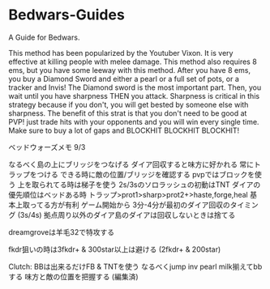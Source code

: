 # Bedwars-Guides
A Guide for Bedwars.

This method has been popularized by the Youtuber Vixon. It is very effective at killing people with melee damage. This method also requires 8 ems, but you have some leeway with this method. After you have 8 ems, you buy a Diamond Sword and either a pearl or a full set of pots, or a tracker and Invis! The Diamond sword is the most important part. Then, you wait until you have sharpness THEN you attack. Sharpness is critical in this strategy because if you don't, you will get bested by someone else with sharpness. The benefit of this strat is that you don't need to be good at PVP! just trade hits with your opponents and you will win every single time. Make sure to buy a lot of gaps and BLOCKHIT BLOCKHIT BLOCKHIT!

ベッドウォーズメモ 9/3

なるべく島の上にブリッジをつなげる
ダイア回収すると味方に好かれる
常にトラップをつける
できる時に敵の位置/ブリッジを確認する
pvpではブロックを使う
上を取られてる時は梯子を使う
2s/3sのソロラッシュの初動はTNT
ダイアの優先順位はベッドある時
トラップ>prot1>sharp>prot2+>haste,forge,heal
基本上取ってる方が有利
ゲーム開始から 3分-4分が最初のダイア回収のタイミング (3s/4s)
拠点周り以外のダイア島のダイアは回収しないときは捨てる

dreamgroveは羊毛32で特攻する

fkdr狙いの時は3fkdr+ & 300star以上は避ける (2fkdr+ & 200star)

Clutch: 
BBは出来るだけFB & TNTを使う
なるべくjump inv pearl milk揃えてbbする
味方と敵の位置を把握する (編集済)




